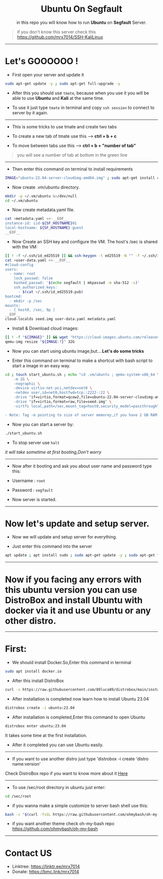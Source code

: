 <div align="center">
  
# Ubuntu On Segfault

in this repo you will know how to run **Ubuntu** on **Segfault** Server.

</div>

> if you don't know this server check this https://github.com/mrx7014/SSH-KaliLinux
> 
______

# Let's GOOOOOO !

- First open your server and update it

```sh
sudo apt-get update -y ; sudo apt-get full-upgrade -y
```

- After this you should use `tmate`, because when you use it you will be able to use **Ubuntu** and **Kali** at the same time.

- To use it just type `tmate` in terminal and copy `ssh session` to connect to server by it again.

_______

- This is some tricks to use tmate and create two tabs

- To create a new tab of tmate use this --> **ctrl + b + c**
- To move between tabs use this --> **ctrl + b + "number of tab"**
> you will see a number of tab at bottom in the green line
>
______

- Then enter this command on terminal to install requirements
```sh
IMAGE="ubuntu-22.04-server-cloudimg-amd64.img" ; sudo apt-get install cloud-image-utils libguestfs-tools
```

- Now create .vm/ubuntu directory.
```sh
mkdir -p ~/.vm/ubuntu &>/dev/null
cd ~/.vm/ubuntu
```

- Now create metadata.yaml file.
```sh
cat >metadata.yaml <<-__EOF__
instance-id: iid-${SF_HOSTNAME}01
local-hostname: ${SF_HOSTNAME}-guest
__EOF__
```

- Now Create an SSH key and configure the VM. The host's /sec is shared with the VM:
```sh
[[ ! -f ~/.ssh/id_ed25519 ]] && ssh-keygen -t ed25519 -N "" -f ~/.ssh/id_ed25519 
cat >user-data.yaml <<-__EOF__
#cloud-config
users:
  - name: root
    lock_passwd: false
    hashed_passwd: '$(echo segfault | mkpasswd -m sha-512 -s)'
    ssh_authorized_keys:
      - $(cat ~/.ssh/id_ed25519.pub)
bootcmd:
  - mkdir -p /sec
mounts:
  - [ host0, /sec, 9p ]
__EOF__
cloud-localds seed.img user-data.yaml metadata.yaml
```
- Install & Download cloud images:
```sh
[[ ! -f "${IMAGE}" ]] && wget "https://cloud-images.ubuntu.com/releases/jammy/release/${IMAGE}"
qemu-img resize "${IMAGE:?}" 32G
```
- Now you can start using ubuntu image,but....**Let's do some tricks**

- Enter this command on terminal to make a shortcut with bash script to start a image in an easy way.

```sh
cd ; touch start_ubuntu.sh ; echo "cd .vm/ubuntu ; qemu-system-x86_64 \
    -m 2G \
    -nographic \
    -device virtio-net-pci,netdev=net0 \
    -netdev user,id=net0,hostfwd=tcp::2222-:22 \
    -drive "if=virtio,format=qcow2,file=ubuntu-22.04-server-cloudimg-amd64.img" \
    -drive "if=virtio,format=raw,file=seed.img" \
    -virtfs local,path=/sec,mount_tag=host0,security_model=passthrough" >> start_ubuntu.sh ; chmod +x start_ubuntu.sh
```
```diff
- Note: Tag -m pointing to size of server memorey,if you have 2 GB RAM "at a usual of server keep it,And if you have more than 2GB of RAM change the number "2" to what you want
```

- Now you can start a server by:
```sh
./start_ubuntu.sh
```

- To stop server use `halt`

*it will take sometime at first booting,Don't worry*
_____

- Now after it booting and ask you about user name and password type this:

- Username : `root`
- Password : `segfault`

- Now server is started.

__________

# Now let's update and setup server.

- Now we will update and setup server for everything.

- Just enter this command into the server
```sh
apt update ; apt install sudo ; sudo apt-get update -y ; sudo apt-get full-upgrade -y ; sudo apt install curl
```
________

# Now if you facing any errors with this ubuntu version you can use DistroBox and install Ubuntu with docker via it and use Ubuntu or any other distro.

_________

# First:

- We should install Docker.So,Enter this command in terminal
```sh
sudo apt install docker.io
```

- After this install DistroBox
```sh
curl -s https://raw.githubusercontent.com/89luca89/distrobox/main/install | sudo sh
```
- After installation is completed now learn how to install Ubuntu 23.04
```sh
distrobox create -i ubuntu:23.04
```

- After installation is completed,Enter this command to open Ubuntu
```sh
distrobox enter ubuntu:23.04
```
It takes some time at the first installation.

- After it completed you can use Ubuntu easily.
________

- If you want to use another distro just type 'distrobox -i create 'distro name:version'

Check DistroBox repo if you want to know more about it <a href="https://github.com/89luca89/distrobox">Here</a>

_______

- To use /sec/root directory in ubuntu just enter:
```sh
cd /sec/root
```

- if you wanna make a simple customize to server bash shell use this:
```sh
bash -c "$(curl -fsSL https://raw.githubusercontent.com/ohmybash/oh-my-bash/master/tools/install.sh)"
```

- if you want another theme check oh-my-bash repo https://github.com/ohmybash/oh-my-bash

___________
# Contact US
- Linktree: https://linktr.ee/mrx7014
- Donate: https://bmc.link/mrx7014
